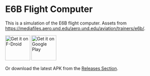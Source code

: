 # E6B Flight Computer

This is a simulation of the E6B flight computer. Assets from https://mediafiles.aero.und.edu/aero.und.edu/aviation/trainers/e6b/.

[<img src="https://fdroid.gitlab.io/artwork/badge/get-it-on.png"
     alt="Get it on F-Droid"
     height="80">](https://f-droid.org/packages/com.jstappdev.e6bflightcomputer/)
[<img src="https://play.google.com/intl/en_us/badges/images/generic/en-play-badge.png"
     alt="Get it on Google Play"
     height="80">](https://play.google.com/store/apps/details?id=com.jstappdev.e6bflightcomputer)

Or download the latest APK from the [Releases Section](https://github.com/j05t/e6b/releases/latest).
